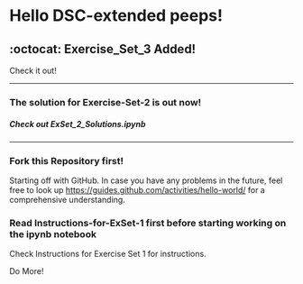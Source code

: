 # Hello DSC-extended peeps!

## :octocat: Exercise_Set_3 Added!

Check it out!

------------------------------------------------------------------------------------------------------------------------------

### The solution for Exercise-Set-2 is out now!

##### Check out ExSet_2_Solutions.ipynb

------------------------------------------------------------------------------------------------------------------------------

### Fork this Repository first!

Starting off with GitHub.
In case you have any problems in the future, feel free to look up https://guides.github.com/activities/hello-world/
for a comprehensive understanding.

### Read Instructions-for-ExSet-1 first before starting working on the ipynb notebook

Check Instructions for Exercise Set 1 for instructions.

Do More!

